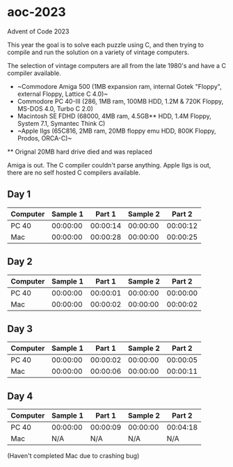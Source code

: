 # aoc-2023
Advent of Code 2023

This year the goal is to solve each puzzle using C, and then trying to compile and run the solution on a variety of vintage computers.

The selection of vintage computers are all from the late 1980's and have a C compiler available.

- ~Commodore Amiga 500 (1MB expansion ram, internal Gotek "Floppy", external Floppy, Lattice C 4.0)~
- Commodore PC 40-III (286, 1MB ram, 100MB HDD, 1.2M & 720K Floppy, MS-DOS 4.0, Turbo C 2.0)
- Macintosh SE FDHD (68000, 4MB ram, 4.5GB** HDD, 1.4M Floppy, System 7.1, Symantec Think C)
- ~Apple IIgs (65C816, 2MB ram, 20MB floppy emu HDD, 800K Floppy, Prodos, ORCA-C)~

** Orignal 20MB hard drive died and was replaced

Amiga is out.  The C compiler couldn't parse anything.
Apple IIgs is out, there are no self hosted C compilers available.

## Day 1

| Computer | Sample 1 | Part 1 | Sample 2 | Part 2 |
|----------|----------|--------|----------|--------|
| PC 40    | 00:00:00 | 00:00:14 | 00:00:00 | 00:00:12 |
| Mac | 00:00:00 | 00:00:28 | 00:00:00 | 00:00:25 |

## Day 2

| Computer | Sample 1 | Part 1 | Sample 2 | Part 2 |
|----------|----------|--------|----------|--------|
| PC 40    | 00:00:00 | 00:00:01 | 00:00:00 | 00:00:00 |
| Mac | 00:00:00 | 00:00:02 | 00:00:00 | 00:00:02 |

## Day 3

| Computer | Sample 1 | Part 1 | Sample 2 | Part 2 |
|----------|----------|--------|----------|--------|
| PC 40    | 00:00:00 | 00:00:02 | 00:00:00 | 00:00:05 |
| Mac | 00:00:00 | 00:00:06 | 00:00:00 | 00:00:11 |

## Day 4

| Computer | Sample 1 | Part 1  | Sample 2 | Part 2   |
|----------|----------|---------|----------|----------|
| PC 40    | 00:00:00 | 00:00:09 | 00:00:00 | 00:04:18 |
| Mac      | N/A      | N/A     | N/A      | N/A      |
(Haven't completed Mac due to crashing bug)
